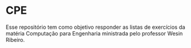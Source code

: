 # CPE

Esse repositório tem como objetivo responder as listas de exercícios da matéria Computação para Engenharia ministrada pelo professor Wesin Ribeiro.
